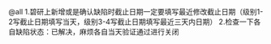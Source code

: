 @all 1.碧研上新增或是确认缺陷时截止日期一定要填写最近修改截止日期（级别1-2写截止日期填写当天，级别3-4写截止日期填写最近三天内日期）
2.检查一下各自缺陷状态：已解决，麻烦各自当天验证通过进行关闭